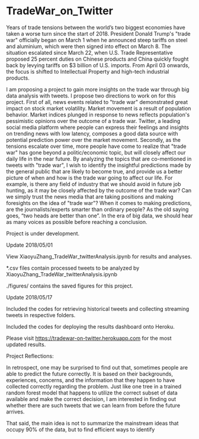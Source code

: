 # TradeWar_on_Twitter

Years of trade tensions between the world’s two biggest economies have taken a worse turn since the start of 2018. President Donald Trump's "trade war" officially began on March 1 when he announced steep tariffs on steel and aluminium, which were then signed into effect on March 8. The situation escalated since March 22, when U.S. Trade Representative proposed 25 percent duties on Chinese products and China quickly fought back by levying tariffs on $3 billion of U.S. imports. From April 03 onwards, the focus is shifted to Intellectual Property and high-tech industrial products.	

I am proposing a project to gain more insights on the trade war through big data analysis with tweets. I propose two directions to work on for this project. First of all, news events related to "trade war" demonstrated great impact on stock market volatility. Market movement is a result of population behavior. Market indices plunged in response to news reflects population's pessimistic opinions over the outcome of a trade war. Twitter, a leading social media platform where people can express their feelings and insights on trending news with low latency, composes a good data source with potential prediction power over the market movement. Secondly, as the tensions escalate over time, more people have come to realize that "trade war" has gone beyond a politic/economic topic, but will closely affect our daily life in the near future. By analyzing the topics that are co-mentioned in tweets with "trade war", I wish to identify the insightful predictions made by the general public that are likely to become true, and provide us a better picture of when and how is the trade war going to affect our life. For example, is there any field of industry that we should avoid in future job hunting, as it may be closely affected by the outcome of the trade war? Can we simply trust the news media that are taking positions and making foresights on the idea of "trade war"? When it comes to making predictions, are the journalists/experts smarter than ordinary people? As the old saying goes, “two heads are better than one”. In the era of big data, we should hear as many voices as possible before reaching a conclusion.


Project is under development. 

Update 2018/05/01

View XiaoyuZhang_TradeWar_twitterAnalysis.ipynb for results and analyses. 

*.csv files contain processed tweets to be analyzed by XiaoyuZhang_TradeWar_twitterAnalysis.ipynb 

./figures/ contains the saved figures for this project. 


Update 2018/05/17

Included the codes for retrieving historical tweets and collecting streaming tweets in respective folders. 

Included the codes for deploying the results dashboard onto Heroku. 

Please visit https://tradewar-on-twitter.herokuapp.com for the most updated results. 


Project Reflections:

In retrospect, one may be surprised to find out that, sometimes people are able to predict the future correctly. It is based on their backgrounds, experiences, concerns, and the information that they happen to have collected correctly regarding the problem. Just like one tree in a trained random forest model that happens to utilize the correct subset of data available and make the correct decision, I am interested in finding out whether there are such tweets that we can learn from before the future arrives.

That said, the main idea is not to summarize the mainstream ideas that occupy 90% of the data, but to find efficient ways to identify 
